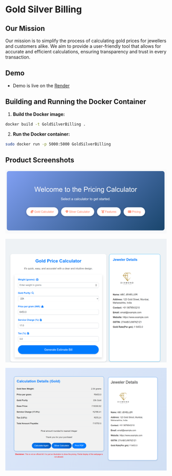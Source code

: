 # Gold Silver Billing

## Our Mission

Our mission is to simplify the process of calculating gold prices for jewellers and customers alike. We aim to provide a user-friendly tool that allows for accurate and efficient calculations, ensuring transparency and trust in every transaction.

## Demo

- Demo is live on the [Render](https://goldsilverbilling.onrender.com/)

## Building and Running the Docker Container

1. **Build the Docker image:**

```bash
docker build -t GoldSilverBilling .
```

2. **Run the Docker container:**

```bash
sudo docker run -p 5000:5000 GoldSilverBilling
```


## Product Screenshots

![Homepage](/images/homepage.png)

![Gold Calculator](/images/gold_calculator.png)

![Gold Home Page](/images/bill_page.png)
   